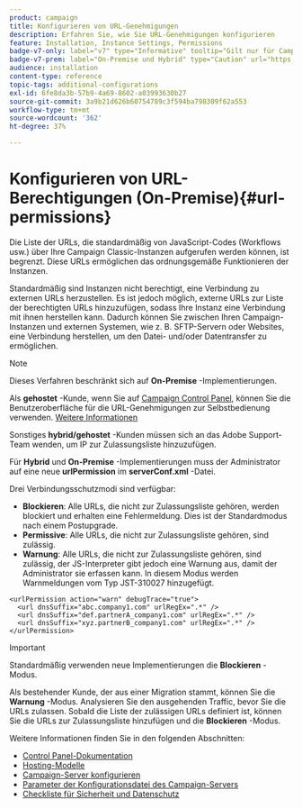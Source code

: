 ```yaml
---
product: campaign
title: Konfigurieren von URL-Genehmigungen
description: Erfahren Sie, wie Sie URL-Genehmigungen konfigurieren
feature: Installation, Instance Settings, Permissions
badge-v7-only: label="v7" type="Informative" tooltip="Gilt nur für Campaign Classic v7"
badge-v7-prem: label="On-Premise und Hybrid" type="Caution" url="https://experienceleague.adobe.com/docs/campaign-classic/using/installing-campaign-classic/architecture-and-hosting-models/hosting-models-lp/hosting-models.html?lang=de" tooltip="Gilt nur für Hybrid- und On-Premise-Bereitstellungen"
audience: installation
content-type: reference
topic-tags: additional-configurations
exl-id: 6fe8da3b-57b9-4a69-8602-a03993630b27
source-git-commit: 3a9b21d626b60754789c3f594ba798309f62a553
workflow-type: tm+mt
source-wordcount: '362'
ht-degree: 37%

---
```


# Konfigurieren von URL-Berechtigungen (On-Premise){#url-permissions}



Die Liste der URLs, die standardmäßig von JavaScript-Codes (Workflows usw.) über Ihre Campaign Classic-Instanzen aufgerufen werden können, ist begrenzt. Diese URLs ermöglichen das ordnungsgemäße Funktionieren der Instanzen.

Standardmäßig sind Instanzen nicht berechtigt, eine Verbindung zu externen URLs herzustellen. Es ist jedoch möglich, externe URLs zur Liste der berechtigten URLs hinzuzufügen, sodass Ihre Instanz eine Verbindung mit ihnen herstellen kann. Dadurch können Sie zwischen Ihren Campaign-Instanzen und externen Systemen, wie z. B. SFTP-Servern oder Websites, eine Verbindung herstellen, um den Datei- und/oder Datentransfer zu ermöglichen.

>[!NOTE]
>
>Dieses Verfahren beschränkt sich auf **On-Premise** -Implementierungen.
>
>Als **gehostet** -Kunde, wenn Sie auf [Campaign Control Panel](https://experienceleague.adobe.com/docs/control-panel/using/control-panel-home.html?lang=de), können Sie die Benutzeroberfläche für die URL-Genehmigungen zur Selbstbedienung verwenden. [Weitere Informationen](https://experienceleague.adobe.com/docs/control-panel/using/instances-settings/url-permissions.html?lang=de)
>
>Sonstiges **hybrid/gehostet** -Kunden müssen sich an das Adobe Support-Team wenden, um IP zur Zulassungsliste hinzuzufügen.
>

Für **Hybrid** und **On-Premise** -Implementierungen muss der Administrator auf eine neue **urlPermission** im **serverConf.xml** -Datei.


Drei Verbindungsschutzmodi sind verfügbar:

* **Blockieren**: Alle URLs, die nicht zur Zulassungsliste gehören, werden blockiert und erhalten eine Fehlermeldung. Dies ist der Standardmodus nach einem Postupgrade.
* **Permissive**: Alle URLs, die nicht zur Zulassungsliste gehören, sind zulässig.
* **Warnung**: Alle URLs, die nicht zur Zulassungsliste gehören, sind zulässig, der JS-Interpreter gibt jedoch eine Warnung aus, damit der Administrator sie erfassen kann. In diesem Modus werden Warnmeldungen vom Typ JST-310027 hinzugefügt.

```
<urlPermission action="warn" debugTrace="true">
  <url dnsSuffix="abc.company1.com" urlRegEx=".*" />
  <url dnsSuffix="def.partnerA_company1.com" urlRegEx=".*" />
  <url dnsSuffix="xyz.partnerB_company1.com" urlRegEx=".*" />
</urlPermission>
```

>[!IMPORTANT]
>
>Standardmäßig verwenden neue Implementierungen die **Blockieren** -Modus.
>
>Als bestehender Kunde, der aus einer Migration stammt, können Sie die **Warnung** -Modus. Analysieren Sie den ausgehenden Traffic, bevor Sie die URLs zulassen. Sobald die Liste der zulässigen URLs definiert ist, können Sie die URLs zur Zulassungsliste hinzufügen und die **Blockieren** -Modus.

Weitere Informationen finden Sie in den folgenden Abschnitten:

* [Control Panel-Dokumentation](https://experienceleague.adobe.com/docs/control-panel/using/control-panel-home.html?lang=de)
* [Hosting-Modelle](hosting-models.md)
* [Campaign-Server konfigurieren](configuring-campaign-server.md)
* [Parameter der Konfigurationsdatei des Campaign-Servers](the-server-configuration-file.md)
* [Checkliste für Sicherheit und Datenschutz](get-started-security-privacy.md)
